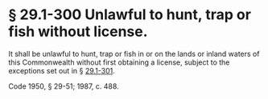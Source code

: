 # § 29.1-300 Unlawful to hunt, trap or fish without license.

<p>It shall be unlawful to hunt, trap or fish in or on the lands or inland waters of this Commonwealth without first obtaining a license, subject to the exceptions set out in § <a href='http://law.lis.virginia.gov/vacode/29.1-301/'>29.1-301</a>.</p><p>Code 1950, § 29-51; 1987, c. 488.</p>